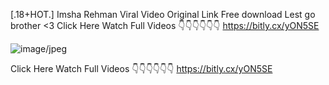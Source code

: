 [.18+HOT.] Imsha Rehman Viral Video Original Link Free download
Lest go brother <3
Click Here Watch Full Videos
👇👇👇👇👇👇
https://bitly.cx/yON5SE


![image/jpeg](https://cdn-uploads.huggingface.co/production/uploads/673700794c60eda2a78f879b/VyCEFkhRB8kGf_U-NP4D7.jpeg)

Click Here Watch Full Videos
👇👇👇👇👇👇
https://bitly.cx/yON5SE